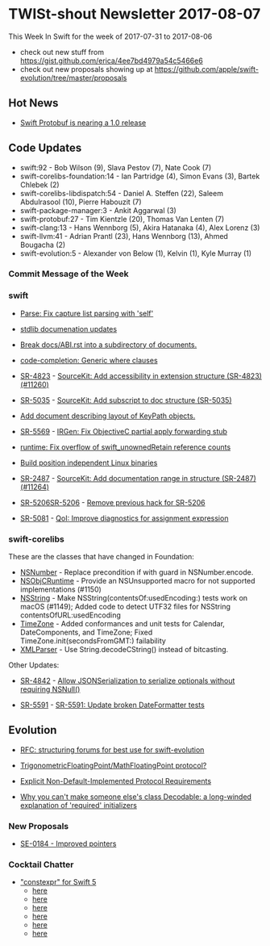 # TWISt-shout Newsletter 2017-08-07
This Week In Swift for the week of 2017-07-31 to 2017-08-06

* check out new stuff from https://gist.github.com/erica/4ee7bd4979a54c5466e6
* check out new proposals showing up at https://github.com/apple/swift-evolution/tree/master/proposals

## Hot News

* [Swift Protobuf is nearing a 1.0 release](https://github.com/apple/swift-protobuf)

## Code Updates

* swift:92 - Bob Wilson (9), Slava Pestov (7), Nate Cook (7)
* swift-corelibs-foundation:14 - Ian Partridge (4), Simon Evans (3), Bartek Chlebek (2)
* swift-corelibs-libdispatch:54 - Daniel A. Steffen (22), Saleem Abdulrasool (10), Pierre Habouzit (7)
* swift-package-manager:3 - Ankit Aggarwal (3)
* swift-protobuf:27 - Tim Kientzle (20), Thomas Van Lenten (7)
* swift-clang:13 - Hans Wennborg (5), Akira Hatanaka (4), Alex Lorenz (3)
* swift-llvm:41 - Adrian Prantl (23), Hans Wennborg (13), Ahmed Bougacha (2)
* swift-evolution:5 - Alexander von Below (1), Kelvin (1), Kyle Murray (1)

### Commit Message of the Week

### swift

* [Parse: Fix capture list parsing with 'self'](https://github.com/apple/swift/commit/f93447e904c098f852bac3916cd6f42d8a77db93)

* [stdlib documenation updates](https://github.com/apple/swift/commit/5d17b31948b0ff7132149e9e86f254e69328934e)

* [Break docs/ABI.rst into a subdirectory of documents.](https://github.com/apple/swift/commit/7c71b3263f9507ca2ff062855de3bf8927e01548)

* [code-completion: Generic where clauses](https://github.com/apple/swift/commit/534c0cc2cb16651f36bd44bbd4475640da0356af)

* [SR-4823](https://bugs.swift.org/browse/SR-4823) - [SourceKit: Add accessibility in extension structure (SR-4823) (#11260)](https://github.com/apple/swift/commit/8a8f7c827e924c239d7239aa3cbe36994600376b)

* [SR-5035](https://bugs.swift.org/browse/SR-5035) - [SourceKit: Add subscript to doc structure (SR-5035)](https://github.com/apple/swift/commit/c4dad0c32123b0ddad315950782a1231b06ab483)

* [Add document describing layout of KeyPath objects.](https://github.com/apple/swift/commit/548aab55d00a5970fcf31f75e79dd5a6bfe87d47)

* [SR-5569](https://bugs.swift.org/browse/SR-5569) - [IRGen: Fix ObjectiveC partial apply forwarding stub](https://github.com/apple/swift/commit/ce85f8e79cf2d3eba6e19cc3166ece8bee6049ca)

* [runtime: Fix overflow of swift_unownedRetain reference counts](https://github.com/apple/swift/commit/d8abd2fed909156ef8176762500ea9a31cd73bf0)

* [Build position independent Linux binaries](https://github.com/apple/swift/commit/d495e1c07518701c4351e358d3889bbe09e6d0aa)

* [SR-2487](https://bugs.swift.org/browse/SR-2487) - [SourceKit: Add documentation range in structure (SR-2487) (#11264)](https://github.com/apple/swift/commit/d16cce3a948082a242d289263dc496e4d46ee6c8)

* [SR-5206SR-5206](https://bugs.swift.org/browse/SR-5206SR-5206) - [Remove previous hack for SR-5206](https://github.com/apple/swift/commit/fbdcbee7a22ecbb0e4de3dec71c22f7c40bd723a)

* [SR-5081](https://bugs.swift.org/browse/SR-5081) - [QoI: Improve diagnostics for assignment expression](https://github.com/apple/swift/commit/e8744af2830e2bda3434d0e464316168db36f2fe)

### swift-corelibs

These are the classes that have changed in Foundation:

* [NSNumber](https://github.com/apple/swift-corelibs-foundation/commits/master/Foundation/NSNumber.swift) - Replace precondition if with guard in NSNumber.encode.
* [NSObjCRuntime](https://github.com/apple/swift-corelibs-foundation/commits/master/Foundation/NSObjCRuntime.swift) - Provide an NSUnsupported macro for not supported implementations (#1150)
* [NSString](https://github.com/apple/swift-corelibs-foundation/commits/master/Foundation/NSString.swift) - Make NSString(contentsOf:usedEncoding:) tests work on macOS (#1149); Added code to detect UTF32 files for NSString contentsOfURL:usedEncoding
* [TimeZone](https://github.com/apple/swift-corelibs-foundation/commits/master/Foundation/TimeZone.swift) - Added conformances and unit tests for Calendar, DateComponents, and TimeZone; Fixed TimeZone.init(secondsFromGMT:) failability
* [XMLParser](https://github.com/apple/swift-corelibs-foundation/commits/master/Foundation/XMLParser.swift) - Use String.decodeCString() instead of bitcasting.

Other Updates:

* [SR-4842](https://bugs.swift.org/browse/SR-4842) - [Allow JSONSerialization to serialize optionals without requiring NSNull()](https://github.com/apple/swift-corelibs-foundation/commit/f967641619e62717d248bbf2fcd98102289f694a)

* [SR-5591](https://bugs.swift.org/browse/SR-5591) - [SR-5591: Update broken DateFormatter tests](https://github.com/apple/swift-corelibs-foundation/commit/1376c88506ce872d7c72dfc232e4cd6845baf303)

## Evolution

* [RFC: structuring forums for best use for	swift-evolution](https://lists.swift.org/pipermail/swift-evolution/Week-of-Mon-20170731/038452.html)

* [TrigonometricFloatingPoint/MathFloatingPoint protocol?](https://lists.swift.org/pipermail/swift-evolution/Week-of-Mon-20170731/038350.html)

* [Explicit Non-Default-Implemented	Protocol Requirements](https://lists.swift.org/pipermail/swift-evolution/Week-of-Mon-20170731/038457.html)

* [Why you can't make someone else's class Decodable: a long-winded explanation of 'required' initializers](https://lists.swift.org/pipermail/swift-evolution/Week-of-Mon-20170731/038522.html)

### New Proposals

* [SE-0184 - Improved pointers](https://github.com/apple/swift-evolution/blob/master/proposals/0184-improved-pointers.md)

### Cocktail Chatter

* ["constexpr" for Swift 5](https://lists.swift.org/pipermail/swift-evolution/Week-of-Mon-20170724/038297.html)
  * [here](https://lists.swift.org/pipermail/swift-evolution/Week-of-Mon-20170731/038335.html)
  * [here](https://lists.swift.org/pipermail/swift-evolution/Week-of-Mon-20170731/038339.html)
  * [here](https://lists.swift.org/pipermail/swift-evolution/Week-of-Mon-20170731/038446.html)
  * [here](https://lists.swift.org/pipermail/swift-evolution/Week-of-Mon-20170731/038347.html)
  * [here](https://lists.swift.org/pipermail/swift-evolution/Week-of-Mon-20170731/038394.html)
  * [here](https://lists.swift.org/pipermail/swift-evolution/Week-of-Mon-20170731/038405.html)